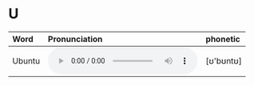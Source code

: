 
# U

| Word  | Pronunciation | phonetic |
| :-- | :-- | :-- |
| Ubuntu | <audio src="/awesome-pronunciation/public/audio/Ubuntu.mp3" controls="controls" controlslist="nodownload"></audio> | [ʊ'bʊntʊ] |
